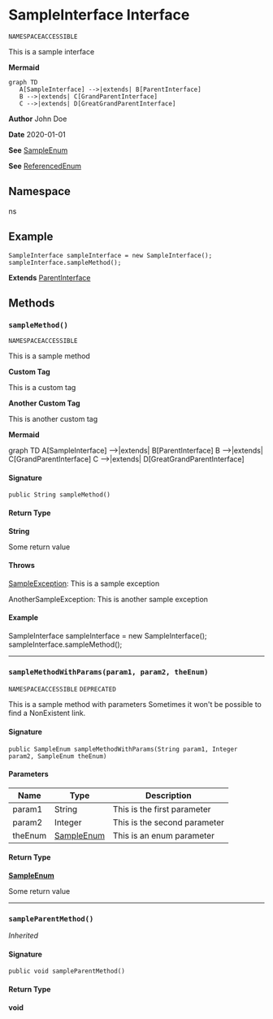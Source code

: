 # SampleInterface Interface

`NAMESPACEACCESSIBLE`

This is a sample interface

**Mermaid** 

```mermaid
graph TD
   A[SampleInterface] -->|extends| B[ParentInterface]
   B -->|extends| C[GrandParentInterface]
   C -->|extends| D[GreatGrandParentInterface]
```

**Author** John Doe

**Date** 2020-01-01

**See** [SampleEnum](../sample-enums/SampleEnum.md)

**See** [ReferencedEnum](ReferencedEnum.md)

## Namespace
ns

## Example
```apex
SampleInterface sampleInterface = new SampleInterface();
sampleInterface.sampleMethod();
```

**Extends**
[ParentInterface](ParentInterface.md)

## Methods
### `sampleMethod()`

`NAMESPACEACCESSIBLE`

This is a sample method

**Custom Tag** 

This is a custom tag

**Another Custom Tag** 

This is another custom tag

**Mermaid** 

graph TD 
A[SampleInterface] --&gt;|extends| B[ParentInterface] 
B --&gt;|extends| C[GrandParentInterface] 
C --&gt;|extends| D[GreatGrandParentInterface]

#### Signature
```apex
public String sampleMethod()
```

#### Return Type
**String**

Some return value

#### Throws
[SampleException](SampleException.md): This is a sample exception

AnotherSampleException: This is another sample exception

#### Example
SampleInterface sampleInterface &#x3D; new SampleInterface(); 
sampleInterface.sampleMethod();

---

### `sampleMethodWithParams(param1, param2, theEnum)`

`NAMESPACEACCESSIBLE`
`DEPRECATED`

This is a sample method with parameters 
Sometimes it won&#x27;t be possible to find a NonExistent link.

#### Signature
```apex
public SampleEnum sampleMethodWithParams(String param1, Integer param2, SampleEnum theEnum)
```

#### Parameters
| Name | Type | Description |
|------|------|-------------|
| param1 | String | This is the first parameter |
| param2 | Integer | This is the second parameter |
| theEnum | [SampleEnum](../sample-enums/SampleEnum.md) | This is an enum parameter |

#### Return Type
**[SampleEnum](../sample-enums/SampleEnum.md)**

Some return value

---

### `sampleParentMethod()`

*Inherited*

#### Signature
```apex
public void sampleParentMethod()
```

#### Return Type
**void**